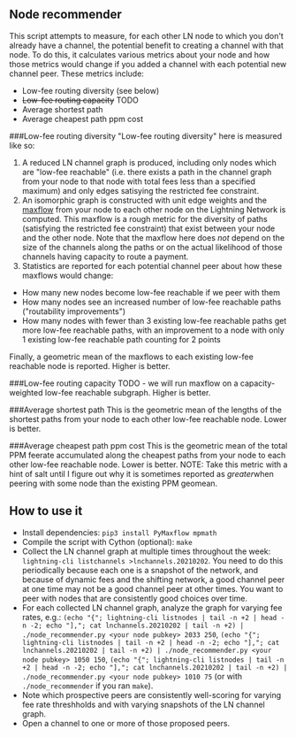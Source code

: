 Node recommender
----
This script attempts to measure, for each other LN node to which you don't already have a channel, the potential benefit to creating a channel with that node. To do this, it calculates various metrics about your node and how those metrics would change if you added a channel with each potential new channel peer. These metrics include:
* Low-fee routing diversity (see below)
* ~~Low-fee routing capacity~~ TODO
* Average shortest path
* Average cheapest path ppm cost

###Low-fee routing diversity
"Low-fee routing diversity" here is measured like so:
1. A reduced LN channel graph is produced, including only nodes which are "low-fee reachable" (i.e. there exists a path in the channel graph from your node to that node with total fees less than a specified maximum) and only edges satisying the restricted fee constraint.
2. An isomorphic graph is constructed with unit edge weights and the [maxflow](https://en.wikipedia.org/wiki/Maximum_flow_problem) from your node to each other node on the Lightning Network is computed. This maxflow is a rough metric for the diversity of paths (satisfying the restricted fee constraint) that exist between your node and the other node. Note that the maxflow here does *not* depend on the size of the channels along the paths or on the actual likelihood of those channels having capacity to route a payment.
3. Statistics are reported for each potential channel peer about how these maxflows would change: 

* How many new nodes become low-fee reachable if we peer with them
* How many nodes see an increased number of low-fee reachable paths ("routability improvements")
* How many nodes with fewer than 3 existing low-fee reachable paths get more low-fee reachable paths, with an improvement to a node with only 1 existing low-fee reachable path counting for 2 points

Finally, a geometric mean of the maxflows to each existing low-fee reachable node is reported. Higher is better.

###Low-fee routing capacity
TODO - we will run maxflow on a capacity-weighted low-fee reachable subgraph. Higher is better.

###Average shortest path
This is the geometric mean of the lengths of the shortest paths from your node to each other low-fee reachable node.
Lower is better.

###Average cheapest path ppm cost
This is the geometric mean of the total PPM feerate accumulated along the cheapest paths from your node to each other low-fee reachable node. Lower is better. NOTE: Take this metric with a hint of salt until I figure out why it is sometimes reported as *greater*when peering with some node than the existing PPM geomean.

How to use it
----
* Install dependencies: `pip3 install PyMaxflow mpmath`
* Compile the script with Cython (optional): `make`
* Collect the LN channel graph at multiple times throughout the week: `lightning-cli listchannels >lnchannels.20210202`. You need to do this periodically because each one is a snapshot of the network, and because of dynamic fees and the shifting network, a good channel peer at one time may not be a good channel peer at other times. You want to peer with nodes that are consistently good choices over time.
* For each collected LN channel graph, analyze the graph for varying fee rates, e.g.: `(echo "{"; lightning-cli listnodes | tail -n +2 | head -n -2; echo "],"; cat lnchannels.20210202 | tail -n +2) | ./node_recommender.py <your node pubkey> 2033 250`, `(echo "{"; lightning-cli listnodes | tail -n +2 | head -n -2; echo "],"; cat lnchannels.20210202 | tail -n +2) | ./node_recommender.py <your node pubkey> 1050 150`, `(echo "{"; lightning-cli listnodes | tail -n +2 | head -n -2; echo "],"; cat lnchannels.20210202 | tail -n +2) | ./node_recommender.py <your node pubkey> 1010 75` (or with `./node_recommender` if you ran `make`).
* Note which prospective peers are consistently well-scoring for varying fee rate threshholds and with varying snapshots of the LN channel graph.
* Open a channel to one or more of those proposed peers.
